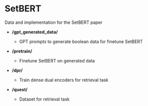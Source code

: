 # SetBERT
Data and implementation for the SetBERT paper

- **/gpt_generated_data/**
  - GPT prompts to generate boolean data for finetune SetBERT

- **/pretrain/**
  - Finetune SetBERT on generated data

- **/dpr/**
  - Train dense dual encoders for retrieval task

- **/quest/**
  - Dataset for retrieval task